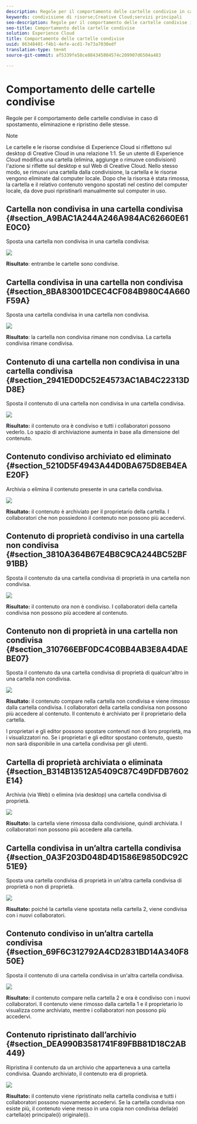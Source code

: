 ```yaml
---
description: Regole per il comportamento delle cartelle condivise in caso di spostamento, eliminazione e ripristino delle stesse.
keywords: condivisione di risorse;Creative Cloud;servizi principali
seo-description: Regole per il comportamento delle cartelle condivise in caso di spostamento, eliminazione e ripristino delle stesse.
seo-title: Comportamento delle cartelle condivise
solution: Experience Cloud
title: Comportamento delle cartelle condivise
uuid: 86348401-f4b1-4efe-acd1-7e73a7030edf
translation-type: tm+mt
source-git-commit: af5339fe58ce884345804574c209907d6504a483

---
```



# Comportamento delle cartelle condivise

Regole per il comportamento delle cartelle condivise in caso di spostamento, eliminazione e ripristino delle stesse.

>[!NOTE]
>
>Le cartelle e le risorse condivise di Experience Cloud si riflettono sul desktop di Creative Cloud in una relazione 1:1. Se un utente di Experience Cloud modifica una cartella (elimina, aggiunge o rimuove condivisioni) l'azione si riflette sul desktop e sul Web di Creative Cloud. Nello stesso modo, se rimuovi una cartella dalla condivisione, la cartella e le risorse vengono eliminate dal computer locale. Dopo che la risorsa è stata rimossa, la cartella e il relativo contenuto vengono spostati nel cestino del computer locale, da dove puoi ripristinarli manualmente sul computer in uso.

## Cartella non condivisa in una cartella condivisa {#section_A9BAC1A244A246A984AC62660E61E0C0}

Sposta una cartella non condivisa in una cartella condivisa:

![](assets/01_assets_move.png)

**Risultato**: entrambe le cartelle sono condivise.

## Cartella condivisa in una cartella non condivisa {#section_8BA83001DCEC4CF084B980C4A660F59A}

Sposta una cartella condivisa in una cartella non condivisa.

![](assets/02_assets_move.png)

**Risultato**: la cartella non condivisa rimane non condivisa. La cartella condivisa rimane condivisa.

## Contenuto di una cartella non condivisa in una cartella condivisa {#section_2941ED0DC52E4573AC1AB4C22313DD8E}

Sposta il contenuto di una cartella non condivisa in una cartella condivisa.

![](assets/03_assets_move.png)

**Risultato:** il contenuto ora è condiviso e tutti i collaboratori possono vederlo. Lo spazio di archiviazione aumenta in base alla dimensione del contenuto.

## Contenuto condiviso archiviato ed eliminato {#section_5210D5F4943A44D0BA675D8EB4EAE20F}

Archivia o elimina il contenuto presente in una cartella condivisa.

![](assets/04_assets_move.png)

**Risultato:** il contenuto è archiviato per il proprietario della cartella. I collaboratori che non possiedono il contenuto non possono più accedervi.

## Contenuto di proprietà condiviso in una cartella non condivisa {#section_3810A364B67E4B8C9CA244BC52BF91BB}

Sposta il contenuto da una cartella condivisa di proprietà in una cartella non condivisa.

![](assets/05_assets_move.png)

**Risultato:** il contenuto ora non è condiviso. I collaboratori della cartella condivisa non possono più accedere al contenuto.

## Contenuto non di proprietà in una cartella non condivisa {#section_310766EBF0DC4C0BB4AB3E8A4DAEBE07}

Sposta il contenuto da una cartella condivisa di proprietà di qualcun'altro in una cartella non condivisa.

![](assets/06_assets_move.png)

**Risultato:** il contenuto compare nella cartella non condivisa e viene rimosso dalla cartella condivisa. I collaboratori della cartella condivisa non possono più accedere al contenuto. Il contenuto è archiviato per il proprietario della cartella.

I proprietari e gli editor possono spostare contenuti non di loro proprietà, ma i visualizzatori no. Se i proprietari e gli editor spostano contenuto, questo non sarà disponibile in una cartella condivisa per gli utenti.

## Cartella di proprietà archiviata o eliminata {#section_B314B13512A5409C87C49DFDB7602E14}

Archivia (via Web) o elimina (via desktop) una cartella condivisa di proprietà.

![](assets/07_assets_move.png)

**Risultato:** la cartella viene rimossa dalla condivisione, quindi archiviata. I collaboratori non possono più accedere alla cartella.

## Cartella condivisa in un’altra cartella condivisa {#section_0A3F203D048D4D1586E9850DC92C51E9}

Sposta una cartella condivisa di proprietà in un'altra cartella condivisa di proprietà o non di proprietà.

![](assets/09_assets_move.png)

**Risultato:** poiché la cartella viene spostata nella cartella 2, viene condivisa con i nuovi collaboratori.

## Contenuto condiviso in un’altra cartella condivisa {#section_69F6C312792A4CD2831BD14A340F850E}

Sposta il contenuto di una cartella condivisa in un'altra cartella condivisa.

![](assets/11_assets_move.png)

**Risultato:** il contenuto compare nella cartella 2 e ora è condiviso con i nuovi collaboratori. Il contenuto viene rimosso dalla cartella 1 e il proprietario lo visualizza come archiviato, mentre i collaboratori non possono più accedervi.

## Contenuto ripristinato dall’archivio {#section_DEA990B3581741F89FBB81D18C2AB449}

Ripristina il contenuto da un archivio che apparteneva a una cartella condivisa. Quando archiviato, il contenuto era di proprietà.

![](assets/12_assets_move.png)

**Risultato:** il contenuto viene ripristinato nella cartella condivisa e tutti i collaboratori possono nuovamente accedervi. Se la cartella condivisa non esiste più, il contenuto viene messo in una copia non condivisa della(e) cartella(e) principale(i) originale(i).
